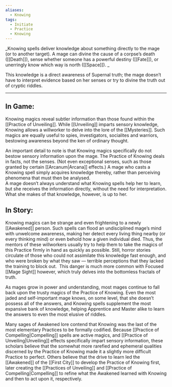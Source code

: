 ```yaml
---
aliases:
  - Knowing
tags:
  - Initiate
  - Practice
  - Knowing
---
```

_Knowing spells deliver knowledge about something directly to the mage (or to another target). A mage can divine the cause of a corpse’s death ([[Death]]), sense whether someone has a powerful destiny ([[Fate]]), or unerringly know which way is north ([[Space]]). _

This knowledge is a direct awareness of Supernal truth; the mage doesn’t have to interpret evidence based on her senses or try to divine the truth out of cryptic riddles.

---

## In Game:

Knowing magics reveal subtler information than those found within the [[Practice of Unveiling]]. While [[Unveiling]] imparts sensory knowledge, Knowing allows a willworker to delve into the lore of the [[Mysteries]]. Such magics are equally useful to spies, investigators, socialites and warriors, bestowing awareness beyond the ken of ordinary thought.

An important detail to note is that Knowing magics specifically do not bestow sensory information upon the mage. The Practice of Knowing deals in facts, not the senses. (Not even exceptional senses, such as those granted by certain [[Arcanum|Arcana]] effects.) A mage who casts a Knowing spell simply acquires knowledge thereby, rather than perceiving phenomena that must then be analysed. \
A mage doesn’t always understand what Knowing spells help her to learn, but she receives the information directly, without the need for interpretation. What she makes of that knowledge, however, is up to her.

## In Story:

Knowing magics can be strange and even frightening to a newly [[Awakened]] person. Such spells can flood an undisciplined mage’s mind with unwelcome awareness, making her detect every living thing nearby (or every thinking mind) or even behold how a given individual died. Thus, the mentors of these willworkers usually try to help them to take the magics of this Practice firmly in hand as quickly as possible. Still, horror stories circulate of those who could not assimilate this knowledge fast enough, and who were broken by what they saw — terrible perceptions that they lacked the training to block out.  This danger is much more common with Focused [[Mage Sight]] however, which truly delves into the bottomless fractals of truth.

As mages grow in power and understanding, most mages continue to fall back upon the trusty magics of the Practice of Knowing. Even the most jaded and self-important mage knows, on some level, that she doesn’t possess all of the answers, and Knowing spells supplement the most expansive bank of knowledge, helping Apprentice and Master alike to learn the answers to even the most elusive of riddles.

Many sages of Awakened lore contend that Knowing was the last of the most elementary Practices to be formally codified. Because [[Practice of Compelling|Compelling]] spells are active magics, and [[Practice of Unveiling|Unveiling]] effects specifically impart sensory information, these scholars believe that the somewhat more rarefied and ephemeral qualities discerned by the Practice of Knowing made it a slightly more difficult Practice to perfect. Others believe that the drive to learn led the [[Awakened]] of the [[First City]] to develop the Practice of Knowing first, later creating the [[Practices of Unveiling]] and [[Practice of Compelling|Compelling]] to refine what the Awakened learned with Knowing and then to act upon it, respectively.